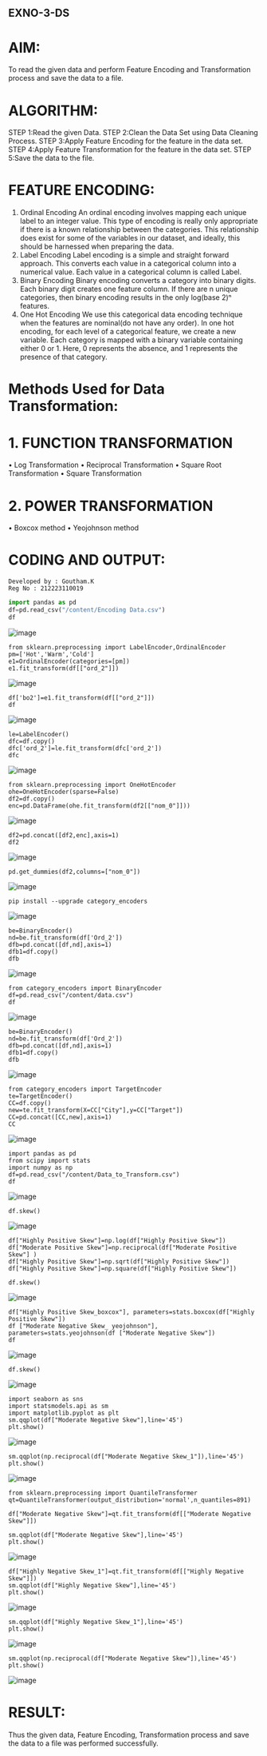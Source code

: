 ## EXNO-3-DS

# AIM:
To read the given data and perform Feature Encoding and Transformation process and save the data to a file.

# ALGORITHM:
STEP 1:Read the given Data.
STEP 2:Clean the Data Set using Data Cleaning Process.
STEP 3:Apply Feature Encoding for the feature in the data set.
STEP 4:Apply Feature Transformation for the feature in the data set.
STEP 5:Save the data to the file.

# FEATURE ENCODING:
1. Ordinal Encoding
An ordinal encoding involves mapping each unique label to an integer value. This type of encoding is really only appropriate if there is a known relationship between the categories. This relationship does exist for some of the variables in our dataset, and ideally, this should be harnessed when preparing the data.
2. Label Encoding
Label encoding is a simple and straight forward approach. This converts each value in a categorical column into a numerical value. Each value in a categorical column is called Label.
3. Binary Encoding
Binary encoding converts a category into binary digits. Each binary digit creates one feature column. If there are n unique categories, then binary encoding results in the only log(base 2)ⁿ features.
4. One Hot Encoding
We use this categorical data encoding technique when the features are nominal(do not have any order). In one hot encoding, for each level of a categorical feature, we create a new variable. Each category is mapped with a binary variable containing either 0 or 1. Here, 0 represents the absence, and 1 represents the presence of that category.

# Methods Used for Data Transformation:
  # 1. FUNCTION TRANSFORMATION
• Log Transformation
• Reciprocal Transformation
• Square Root Transformation
• Square Transformation
  # 2. POWER TRANSFORMATION
• Boxcox method
• Yeojohnson method

# CODING AND OUTPUT:
```
Developed by : Goutham.K
Reg No : 212223110019
```

```python
import pandas as pd
df=pd.read_csv("/content/Encoding Data.csv")
df
```
![image](https://github.com/user-attachments/assets/7b8596ff-44c6-47fd-869f-c87884a1bbee)
```
from sklearn.preprocessing import LabelEncoder,OrdinalEncoder
pm=['Hot','Warm','Cold']
e1=OrdinalEncoder(categories=[pm])
e1.fit_transform(df[["ord_2"]])
```

![image](https://github.com/user-attachments/assets/2c499e18-4ddb-48d3-83be-d8ec30232b82)
```
df['bo2']=e1.fit_transform(df[["ord_2"]])
df
```

![image](https://github.com/user-attachments/assets/50da8dcc-5f90-46ed-8374-997cecc491e2)
```
le=LabelEncoder()
dfc=df.copy()
dfc['ord_2']=le.fit_transform(dfc['ord_2'])
dfc
```

![image](https://github.com/user-attachments/assets/37a26cce-6e0e-4924-be87-08212b91893b)


```
from sklearn.preprocessing import OneHotEncoder
ohe=OneHotEncoder(sparse=False)
df2=df.copy()
enc=pd.DataFrame(ohe.fit_transform(df2[["nom_0"]]))

```

![image](https://github.com/user-attachments/assets/68518e7b-c627-453c-a9db-6516bf9e2e99)

```
df2=pd.concat([df2,enc],axis=1)
df2
```

![image](https://github.com/user-attachments/assets/279db00e-0e67-4928-8147-f488f53e5c3c)
```
pd.get_dummies(df2,columns=["nom_0"])
```

![image](https://github.com/user-attachments/assets/1ff2d9bc-8d57-4609-9480-66b44eab81b7)
```
pip install --upgrade category_encoders
```

![image](https://github.com/user-attachments/assets/88b9adf9-69b2-4cae-98f4-15cf4eb2b20c)

```
be=BinaryEncoder()
nd=be.fit_transform(df['Ord_2'])
dfb=pd.concat([df,nd],axis=1)
dfb1=df.copy()
dfb
```
![image](https://github.com/user-attachments/assets/66790f66-9262-45ea-a19a-1e0cd24f30c0)
```
from category_encoders import BinaryEncoder
df=pd.read_csv("/content/data.csv")
df
```

![image](https://github.com/user-attachments/assets/6be026a8-0c5c-4b3c-a28d-0c2c5e6bb130)
```
be=BinaryEncoder()
nd=be.fit_transform(df['Ord_2'])
dfb=pd.concat([df,nd],axis=1)
dfb1=df.copy()
dfb
```

![image](https://github.com/user-attachments/assets/e7aa6cc5-b07f-44d2-a188-02c9dd0dd93f)
```
from category_encoders import TargetEncoder
te=TargetEncoder()
CC=df.copy()
new=te.fit_transform(X=CC["City"],y=CC["Target"])
CC=pd.concat([CC,new],axis=1)
CC
```
![image](https://github.com/user-attachments/assets/a6c2ed31-8c12-4a72-8fb8-86dbe00dbba0)
```
import pandas as pd
from scipy import stats
import numpy as np
df=pd.read_csv("/content/Data_to_Transform.csv")
df
```
![image](https://github.com/user-attachments/assets/a6dec60b-b008-4c73-8778-e67d8f101b5f)
```
df.skew()
```
![image](https://github.com/user-attachments/assets/b70e6dd1-b61f-4387-9c91-e22635b32f89)
```
df["Highly Positive Skew"]=np.log(df["Highly Positive Skew"])
df["Moderate Positive Skew"]=np.reciprocal(df["Moderate Positive Skew"] )
df["Highly Positive Skew"]=np.sqrt(df["Highly Positive Skew"])
df["Highly Positive Skew"]=np.square(df["Highly Positive Skew"])
```
```
df.skew()
```
![image](https://github.com/user-attachments/assets/a3e45da3-8650-425b-b816-d9b329aeaefb)
```
df["Highly Positive Skew_boxcox"], parameters=stats.boxcox(df["Highly Positive Skew"])
df ["Moderate Negative Skew_ yeojohnson"], parameters=stats.yeojohnson(df ["Moderate Negative Skew"])
df
```
![image](https://github.com/user-attachments/assets/4b02e04b-1d4a-49a4-9dae-f9ab5cc5c635)
```
df.skew()
```
![image](https://github.com/user-attachments/assets/72043f33-344d-4265-9a35-8f7905ed83aa)
```
import seaborn as sns
import statsmodels.api as sm
import matplotlib.pyplot as plt
sm.qqplot(df["Moderate Negative Skew"],line='45')
plt.show()
```

![image](https://github.com/user-attachments/assets/1bbffcee-48d5-4e0c-abac-355a2d1acc79)

```
sm.qqplot(np.reciprocal(df["Moderate Negative Skew_1"]),line='45')
plt.show()
```

![image](https://github.com/user-attachments/assets/f05787f2-575f-4928-941b-77a41d309c3f)
```
from sklearn.preprocessing import QuantileTransformer
qt=QuantileTransformer(output_distribution='normal',n_quantiles=891)

df["Moderate Negative Skew"]=qt.fit_transform(df[["Moderate Negative Skew"]])

sm.qqplot(df["Moderate Negative Skew"],line='45')
plt.show()
```

![image](https://github.com/user-attachments/assets/36a1b2ce-429b-44de-a643-7afab7855921)
```
df["Highly Negative Skew_1"]=qt.fit_transform(df[["Highly Negative Skew"]])
sm.qqplot(df["Highly Negative Skew"],line='45')
plt.show()
```

![image](https://github.com/user-attachments/assets/52ad574d-9bcf-4195-8be7-a2d066e6e08a)
```
sm.qqplot(df["Highly Negative Skew_1"],line='45')
plt.show()
```

![image](https://github.com/user-attachments/assets/30d7c416-cc40-495c-b87c-6c12149dc245)
```
sm.qqplot(np.reciprocal(df["Moderate Negative Skew"]),line='45')
plt.show()
```

![image](https://github.com/user-attachments/assets/c0125f74-161a-4b30-aeab-8e6d3d562b4d)

# RESULT:
Thus the given data, Feature Encoding, Transformation process and save the data to a file was performed successfully.
       
